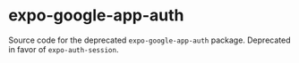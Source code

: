 # expo-google-app-auth

Source code for the deprecated `expo-google-app-auth` package. Deprecated in favor of `expo-auth-session`.
